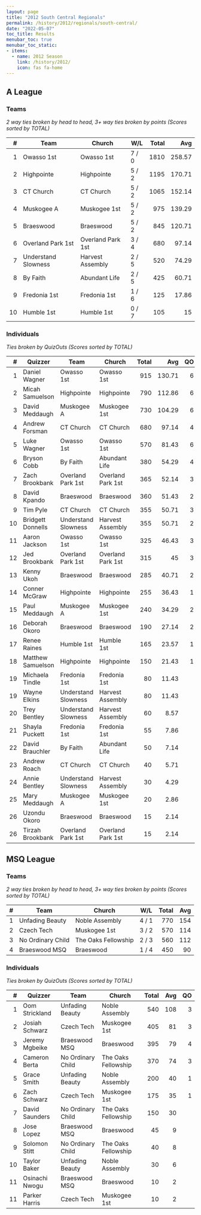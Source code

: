 ```yaml
---
layout: page
title: "2012 South Central Regionals"
permalink: /history/2012/regionals/south-central/
date: "2022-05-07"
toc_title: Results
menubar_toc: true
menubar_toc_static:
- items:
  - name: 2012 Season
    link: /history/2012/
    icon: fas fa-home
---
```


## A League

### Teams

*2 way ties broken by head to head, 3+ way ties broken by points (Scores sorted by TOTAL)*

|    # | Team                | Church            | W/L   | Total |    Avg |
| ---: | ------------------- | ----------------- | ----- | ----: | -----: |
|    1 | Owasso 1st          | Owasso 1st        | 7 / 0 |  1810 | 258.57 |
|    2 | Highpointe          | Highpointe        | 5 / 2 |  1195 | 170.71 |
|    3 | CT Church           | CT Church         | 5 / 2 |  1065 | 152.14 |
|    4 | Muskogee A          | Muskogee 1st      | 5 / 2 |   975 | 139.29 |
|    5 | Braeswood           | Braeswood         | 5 / 2 |   845 | 120.71 |
|    6 | Overland Park 1st   | Overland Park 1st | 3 / 4 |   680 |  97.14 |
|    7 | Understand Slowness | Harvest Assembly  | 2 / 5 |   520 |  74.29 |
|    8 | By Faith            | Abundant Life     | 2 / 5 |   425 |  60.71 |
|    9 | Fredonia 1st        | Fredonia 1st      | 1 / 6 |   125 |  17.86 |
|   10 | Humble 1st          | Humble 1st        | 0 / 7 |   105 |     15 |

### Individuals

*Ties broken by QuizOuts (Scores sorted by TOTAL)*

|    # | Quizzer           | Team                | Church            | Total |    Avg |   QO |
| ---: | ----------------- | ------------------- | ----------------- | ----: | -----: | ---: |
|    1 | Daniel Wagner     | Owasso 1st          | Owasso 1st        |   915 | 130.71 |    6 |
|    2 | Micah Samuelson   | Highpointe          | Highpointe        |   790 | 112.86 |    6 |
|    3 | David Meddaugh    | Muskogee A          | Muskogee 1st      |   730 | 104.29 |    6 |
|    4 | Andrew Forsman    | CT Church           | CT Church         |   680 |  97.14 |    4 |
|    5 | Luke Wagner       | Owasso 1st          | Owasso 1st        |   570 |  81.43 |    6 |
|    6 | Bryson Cobb       | By Faith            | Abundant Life     |   380 |  54.29 |    4 |
|    7 | Zach Brookbank    | Overland Park 1st   | Overland Park 1st |   365 |  52.14 |    3 |
|    8 | David Kpando      | Braeswood           | Braeswood         |   360 |  51.43 |    2 |
|    9 | Tim Pyle          | CT Church           | CT Church         |   355 |  50.71 |    3 |
|   10 | Bridgett Donnells | Understand Slowness | Harvest Assembly  |   355 |  50.71 |    2 |
|   11 | Aaron Jackson     | Owasso 1st          | Owasso 1st        |   325 |  46.43 |    3 |
|   12 | Jed Brookbank     | Overland Park 1st   | Overland Park 1st |   315 |     45 |    3 |
|   13 | Kenny Ukoh        | Braeswood           | Braeswood         |   285 |  40.71 |    2 |
|   14 | Conner McGraw     | Highpointe          | Highpointe        |   255 |  36.43 |    1 |
|   15 | Paul Meddaugh     | Muskogee A          | Muskogee 1st      |   240 |  34.29 |    2 |
|   16 | Deborah Okoro     | Braeswood           | Braeswood         |   190 |  27.14 |    2 |
|   17 | Renee Raines      | Humble 1st          | Humble 1st        |   165 |  23.57 |    1 |
|   18 | Matthew Samuelson | Highpointe          | Highpointe        |   150 |  21.43 |    1 |
|   19 | Michaela Tindle   | Fredonia 1st        | Fredonia 1st      |    80 |  11.43 |      |
|   19 | Wayne Elkins      | Understand Slowness | Harvest Assembly  |    80 |  11.43 |      |
|   20 | Trey Bentley      | Understand Slowness | Harvest Assembly  |    60 |   8.57 |      |
|   21 | Shayla Puckett    | Fredonia 1st        | Fredonia 1st      |    55 |   7.86 |      |
|   22 | David Brauchler   | By Faith            | Abundant Life     |    50 |   7.14 |      |
|   23 | Andrew Roach      | CT Church           | CT Church         |    40 |   5.71 |      |
|   24 | Annie Bentley     | Understand Slowness | Harvest Assembly  |    30 |   4.29 |      |
|   25 | Mary Meddaugh     | Muskogee A          | Muskogee 1st      |    20 |   2.86 |      |
|   26 | Uzondu Okoro      | Braeswood           | Braeswood         |    15 |   2.14 |      |
|   26 | Tirzah Brookbank  | Overland Park 1st   | Overland Park 1st |    15 |   2.14 |      |

## MSQ League

### Teams

*2 way ties broken by head to head, 3+ way ties broken by points (Scores sorted by TOTAL)*

|    # | Team              | Church              | W/L   | Total |  Avg |
| ---: | ----------------- | ------------------- | ----- | ----: | ---: |
|    1 | Unfading Beauty   | Noble Assembly      | 4 / 1 |   770 |  154 |
|    2 | Czech Tech        | Muskogee 1st        | 3 / 2 |   570 |  114 |
|    3 | No Ordinary Child | The Oaks Fellowship | 2 / 3 |   560 |  112 |
|    4 | Braeswood MSQ     | Braeswood           | 1 / 4 |   450 |   90 |

### Individuals

*Ties broken by QuizOuts (Scores sorted by TOTAL)*

|    # | Quizzer          | Team                | Church                |   Total |   Avg |   QO |
| ---: | ---------------- | ------------------- | --------------------- | ------: | ----: | ---: |
|    1 | Oom Strickland   | Unfading Beauty     | Noble Assembly        |     540 |   108 |    3 |
|    2 | Josiah Schwarz   | Czech Tech          | Muskogee 1st          |     405 |    81 |    3 |
|    3 | Jeremy Mgbeike   | Braeswood MSQ       | Braeswood             |     395 |    79 |    4 |
|    4 | Cameron Berta    | No Ordinary Child   | The Oaks Fellowship   |     370 |    74 |    3 |
|    5 | Grace Smith      | Unfading Beauty     | Noble Assembly        |     200 |    40 |    1 |
|    6 | Zach Schwarz     | Czech Tech          | Muskogee 1st          |     175 |    35 |    1 |
|    7 | David Saunders   | No Ordinary Child   | The Oaks Fellowship   |     150 |    30 |      |
|    8 | Jose Lopez       | Braeswood MSQ       | Braeswood             |      45 |     9 |      |
|    9 | Solomon Stitt    | No Ordinary Child   | The Oaks Fellowship   |      40 |     8 |      |
|   10 | Taylor Baker     | Unfading Beauty     | Noble Assembly        |      30 |     6 |      |
|   11 | Osinachi Nwogu   | Braeswood MSQ       | Braeswood             |      10 |     2 |      |
|   11 | Parker Harris    | Czech Tech          | Muskogee 1st          |      10 |     2 |      |
